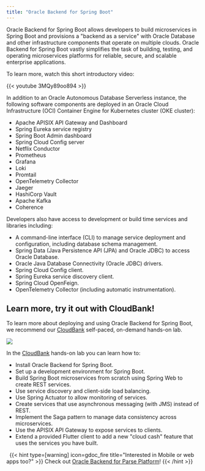 ```yaml
---
title: "Oracle Backend for Spring Boot"
---
```


Oracle Backend for Spring Boot allows developers to build microservices in Spring Boot and provisions a "backend as a service" with
Oracle Database and other infrastructure components that operate on multiple clouds. Oracle Backend for Spring Boot vastly simplifies the task of
building, testing, and operating microservices platforms for reliable, secure, and scalable enterprise applications.

To learn more, watch this short introductory video:

{{< youtube 3MQy89oo894 >}}

In addition to an Oracle Autonomous Database Serverless instance, the following software components are deployed in an Oracle Cloud
Infrastructure (OCI) Container Engine for Kubernetes cluster (OKE cluster):

- Apache APISIX API Gateway and Dashboard
- Spring Eureka service registry
- Spring Boot Admin dashboard
- Spring Cloud Config server
- Netflix Conductor
- Prometheus
- Grafana
- Loki
- Promtail
- OpenTelemetry Collector
- Jaeger
- HashiCorp Vault
- Apache Kafka
- Coherence

Developers also have access to development or build time services and libraries including:

- A command-line interface (CLI) to manage service deployment and configuration, including database schema management.
- Spring Data (Java Persistence API (JPA) and Oracle JDBC) to access Oracle Database.
- Oracle Java Database Connectivity (Oracle JDBC) drivers.
- Spring Cloud Config client.
- Spring Eureka service discovery client.
- Spring Cloud OpenFeign.
- OpenTelemetry Collector (including automatic instrumentation).

## Learn more, try it out with CloudBank!

To learn more about deploying and using Oracle Backend for Spring Boot, we recommend our
[CloudBank](https://bit.ly/CloudBankOnOBaaS) self-paced, on-demand hands-on lab.

![](./cloudbank-hol.png)

In the [CloudBank](https://bit.ly/CloudBankOnOBaaS) hands-on lab you can learn how to: 

* Install Oracle Backend for Spring Boot.
* Set up a development environment for Spring Boot.
* Build Spring Boot microservices from scratch using Spring Web to create REST services.
* Use service discovery and client-side load balancing.
* Use Spring Actuator to allow monitoring of services.
* Create services that use asynchronous messaging (with JMS) instead of REST.
* Implement the Saga pattern to manage data consistency across microservices.
* Use the APISIX API Gateway to expose services to clients. 
* Extend a provided Flutter client to add a new "cloud cash" feature that uses the services you have built.

&nbsp;
{{< hint type=[warning] icon=gdoc_fire title="Interested in Mobile or web apps too?" >}}
Check out [Oracle Backend for Parse Platform](https://oracle.github.io/microservices-datadriven/mbaas/)!
{{< /hint >}}
&nbsp;



